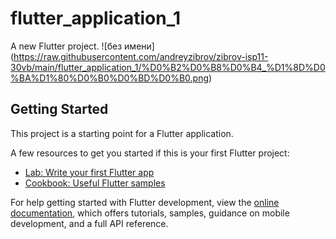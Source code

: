 # flutter_application_1

A new Flutter project.
![без имени] (https://raw.githubusercontent.com/andreyzibrov/zibrov-isp11-30vb/main/flutter_application_1/%D0%B2%D0%B8%D0%B4_%D1%8D%D0%BA%D1%80%D0%B0%D0%BD%D0%B0.png)
## Getting Started

This project is a starting point for a Flutter application.

A few resources to get you started if this is your first Flutter project:

- [Lab: Write your first Flutter app](https://docs.flutter.dev/get-started/codelab)
- [Cookbook: Useful Flutter samples](https://docs.flutter.dev/cookbook)

For help getting started with Flutter development, view the
[online documentation](https://docs.flutter.dev/), which offers tutorials,
samples, guidance on mobile development, and a full API reference.
